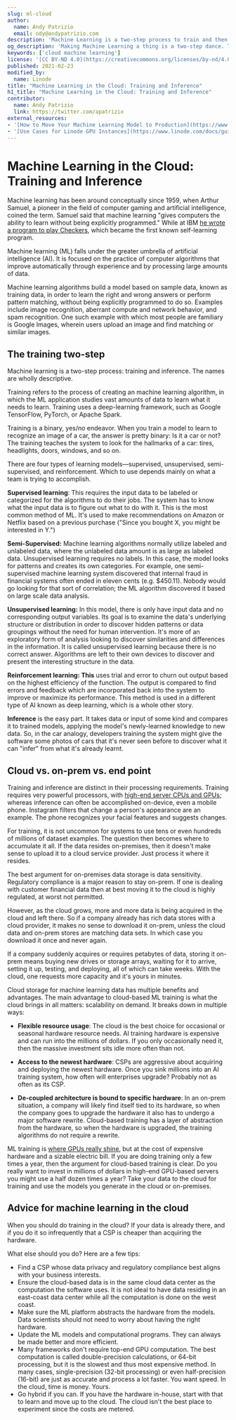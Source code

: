 ```yaml
---
slug: ml-cloud
author:
  name: Andy Patrizio
  email: ndy@andypatrizio.com
description: 'Machine Learning is a two-step process to train and then utilize learning models.'
og_description: 'Making Machine Learning a thing is a two-step dance. The first one is a doozy.'
keywords: ['cloud machine learning']
license: '[CC BY-ND 4.0](https://creativecommons.org/licenses/by-nd/4.0)'
published: 2021-02-23
modified_by:
  name: Linode
title: "Machine Learning in the Cloud: Training and Inference"
h1_title: "Machine Learning in the Cloud: Training and Inference"
contributor:
  name: Andy Patrizio
  link: https://twitter.com/apatrizio
external_resources:
- '[How to Move Your Machine Learning Model to Production](https://www.linode.com/docs/guides/how-to-move-machine-learning-model-to-production/)'
- '[Use Cases for Linode GPU Instances](https://www.linode.com/docs/guides/why-linode-gpu/)'
---
```


# Machine Learning in the Cloud: Training and Inference

Machine learning has been around conceptually since 1959, when Arthur Samuel, a pioneer in the field of computer gaming and artificial intelligence, coined the term. Samuel said that machine learning &quot;gives computers the ability to learn without being explicitly programmed.&quot; While at IBM [he wrote a program to play Checkers](http://infolab.stanford.edu/pub/voy/museum/samuel.html), which became the first known self-learning program.

Machine learning (ML) falls under the greater umbrella of artificial intelligence (AI). It is focused on the practice of computer algorithms that improve automatically through experience and by processing large amounts of data.

Machine learning algorithms build a model based on sample data, known as training data, in order to learn the right and wrong answers or perform pattern matching, without being explicitly programmed to do so. Examples include image recognition, aberrant compute and network behavior, and spam recognition. One such example with which most people are familiary is Google Images, wherein users upload an image and find matching or similar images.

## The training two-step

Machine learning is a two-step process: training and inference. The names are wholly descriptive.

Training refers to the process of creating an machine learning algorithm, in which the ML application studies vast amounts of data to learn what it needs to learn. Training uses a deep-learning framework, such as Google TensorFlow, PyTorch, or Apache Spark.

Training is a binary, yes/no endeavor. When you train a model to learn to recognize an image of a car, the answer is pretty binary: Is it a car or not? The training teaches the system to look for the hallmarks of a car: tires, headlights, doors, windows, and so on.

There are four types of learning models—supervised, unsupervised, semi-supervised, and reinforcement. Which to use depends mainly on what a team is trying to accomplish.

**Supervised learning**: This requires the input data to be labeled or categorized for the algorithms to do their jobs. The system has to know what the input data is to figure out what to do with it. This is the most common method of ML. It&#39;s used to make recommendations on Amazon or Netflix based on a previous purchase (&quot;Since you bought X, you might be interested in Y.&quot;)

**Semi-Supervised:** Machine learning algorithms normally utilize labeled and unlabeled data, where the unlabeled data amount is as large as labeled data. Unsupervised learning requires no labels. In this case, the model looks for patterns and creates its own categories. For example, one semi-supervised machine learning system discovered that internal fraud in financial systems often ended in eleven cents (e.g. $450.11). Nobody would go looking for that sort of correlation; the ML algorithm discovered it based on large scale data analysis.

**Unsupervised learning:** In this model, there is only have input data and no corresponding output variables. Its goal is to examine the data&#39;s underlying structure or distribution in order to discover hidden patterns or data groupings without the need for human intervention. It&#39;s more of an exploratory form of analysis looking to discover similarities and differences in the information. It is called unsupervised learning because there is no correct answer. Algorithms are left to their own devices to discover and present the interesting structure in the data.

**Reinforcement learning: This** uses trial and error to churn out output based on the highest efficiency of the function. The output is compared to find errors and feedback which are incorporated back into the system to improve or maximize its performance. This method is used in a different type of AI known as deep learning, which is a whole other story.

**Inference** is the easy part. It takes data or input of some kind and compares it to trained models, applying the model&#39;s newly-learned knowledge to new data. So, in the car analogy, developers training the system might give the software some photos of cars that it&#39;s never seen before to discover what it can &quot;infer&quot; from what it&#39;s already learnt.

## Cloud vs. on-prem vs. end point

Training and inference are distinct in their processing requirements. Training requires very powerful processors, with [high-end server CPUs and GPUs](https://www.linode.com/docs/guides/getting-started-with-gpu/); whereas inference can often be accomplished on-device, even a mobile phone. Instagram filters that change a person&#39;s appearance are an example. The phone recognizes your facial features and suggests changes.

For training, it is not uncommon for systems to use tens or even hundreds of millions of dataset examples. The question then becomes where to accumulate it all. If the data resides on-premises, then it doesn&#39;t make sense to upload it to a cloud service provider. Just process it where it resides.

The best argument for on-premises data storage is data sensitivity. Regulatory compliance is a major reason to stay on-prem. If one is dealing with customer financial data then at best moving it to the cloud is highly regulated, at worst not permitted.

However, as the cloud grows, more and more data is being acquired in the cloud and left there. So if a company already has rich data stores with a cloud provider, it makes no sense to download it on-prem, unless the cloud data and on-prem stores are matching data sets. In which case you download it once and never again.

If a company suddenly acquires or requires petabytes of data, storing it on-prem means buying new drives or storage arrays, waiting for it to arrive, setting it up, testing, and deploying, all of which can take weeks. With the cloud, one requests more capacity and it&#39;s yours in minutes.

Cloud storage for machine learning data has multiple benefits and advantages. The main advantage to cloud-based ML training is what the cloud brings in all matters: scalability on demand. It breaks down in multiple ways:

- **Flexible resource usage**: The cloud is the best choice for occasional or seasonal hardware resource needs. AI training hardware is expensive and can run into the millions of dollars. If you only occasionally need it, then the massive investment sits idle more often than not.

- **Access to the newest hardware**: CSPs are aggressive about acquiring and deploying the newest hardware. Once you sink millions into an AI training system, how often will enterprises upgrade? Probably not as often as its CSP.

- **De-coupled architecture is bound to specific hardware**: In an on-prem situation, a company will likely find itself tied to its hardware, so when the company goes to upgrade the hardware it also has to undergo a major software rewrite. Cloud-based training has a layer of abstraction from the hardware, so when the hardware is upgraded, the training algorithms do not require a rewrite.

ML training is [where GPUs really shine](https://www.linode.com/docs/guides/why-linode-gpu/), but at the cost of expensive hardware and a sizable electric bill. If you are doing training only a few times a year, then the argument for cloud-based training is clear. Do you really want to invest in millions of dollars in high-end GPU-based servers you might use a half dozen times a year? Take your data to the cloud for training and use the models you generate in the cloud or on-premises.

## Advice for machine learning in the cloud

When you should do training in the cloud? If your data is already there, and if you do it so infrequently that a CSP is cheaper than acquiring the hardware.

What else should you do? Here are a few tips:

- Find a CSP whose data privacy and regulatory compliance best aligns with your business interests.
- Ensure the cloud-based data is in the same cloud data center as the computation the software uses. It is not ideal to have data residing in an east-coast data center while all the computation is done on the west coast.
- Make sure the ML platform abstracts the hardware from the models. Data scientists should not need to worry about having the right hardware.
- Update the ML models and computational programs. They can always be made better and more efficient.
- Many frameworks don&#39;t require top-end GPU computation. The best computation is called double-precision calculations, or 64-bit processing, but it is the slowest and thus most expensive method. In many cases, single-precision (32-bit processing) or even half-precision (16-bit) are just as accurate and process a lot faster. You want speed. In the cloud, time is money. Yours.
- Go hybrid if you can. If you have the hardware in-house, start with that to learn and move up to the cloud. The cloud isn&#39;t the best place to experiment since the costs are metered.
